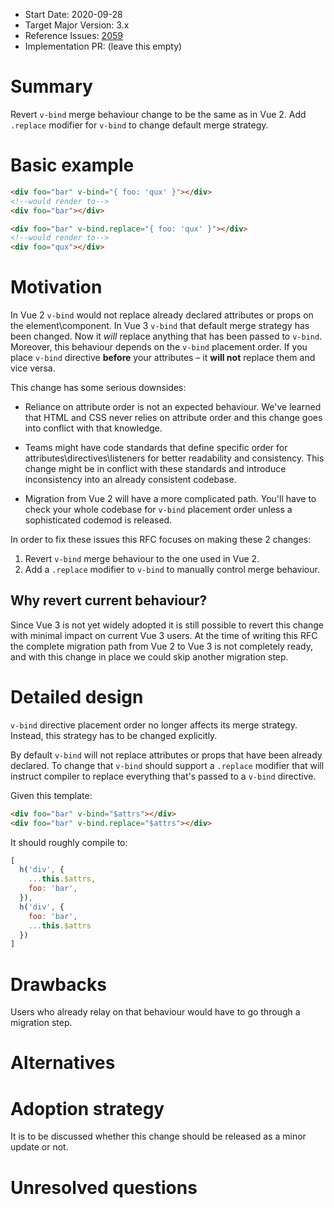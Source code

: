 - Start Date: 2020-09-28
- Target Major Version: 3.x
- Reference Issues: [2059](https://github.com/vuejs/vue-next/issues/2059)
- Implementation PR: (leave this empty)

# Summary

Revert `v-bind` merge behaviour change to be the same as in Vue 2.
Add `.replace` modifier for `v-bind` to change default merge strategy.

# Basic example

```html
<div foo="bar" v-bind="{ foo: 'qux' }"></div>
<!--would render to-->
<div foo="bar"></div>
```

```html
<div foo="bar" v-bind.replace="{ foo: 'qux' }"></div>
<!--would render to-->
<div foo="qux"></div>
```

# Motivation

In Vue 2 `v-bind` would not replace already declared attributes or props on the element\component.
In Vue 3 `v-bind` that default merge strategy has been changed.
Now it _will_ replace anything that has been passed to `v-bind`.
Moreover, this behaviour depends on the `v-bind` placement order.
If you place `v-bind` directive **before** your attributes – it **will not** replace them and vice versa.

This change has some serious downsides:

* Reliance on attribute order is not an expected behaviour.
  We've learned that HTML and CSS never relies on attribute order and this change goes into conflict with that knowledge.
  
* Teams might have code standards that define specific order for
  attributes\directives\listeners for better readability and consistency.
  This change might be in conflict with these standards and introduce inconsistency into an already consistent codebase.

* Migration from Vue 2 will have a more complicated path.
  You'll have to check your whole codebase for `v-bind` placement order unless a sophisticated codemod is released.

In order to fix these issues this RFC focuses on making these 2 changes:

1. Revert `v-bind` merge behaviour to the one used in Vue 2.
2. Add a `.replace` modifier to `v-bind` to manually control merge behaviour.

## Why revert current behaviour?

Since Vue 3 is not yet widely adopted it is still possible to revert this change with minimal impact on current Vue 3 users.
At the time of writing this RFC the complete migration path from Vue 2 to Vue 3 is not completely ready,
and with this change in place we could skip another migration step. 

# Detailed design

`v-bind` directive placement order no longer affects its merge strategy. Instead, this strategy has to be changed explicitly.

By default `v-bind` will not replace attributes or props that have been already declared.
To change that `v-bind` should support a `.replace` modifier that will instruct compiler
to replace everything that's passed to a `v-bind` directive.

Given this template:

```html
<div foo="bar" v-bind="$attrs"></div>
<div foo="bar" v-bind.replace="$attrs"></div>
```

It should roughly compile to:

```js
[
  h('div', {
    ...this.$attrs,
    foo: 'bar',  
  }),
  h('div', {
    foo: 'bar',
    ...this.$attrs
  })
]
```

# Drawbacks

Users who already relay on that behaviour would have to go through a migration step.

# Alternatives


# Adoption strategy

It is to be discussed whether this change should be released as a minor update or not.

# Unresolved questions



